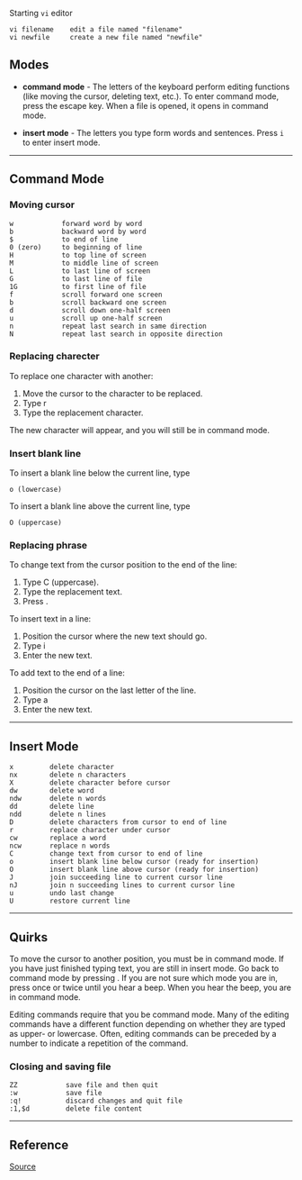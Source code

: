 Starting `vi` editor    
    
    vi filename    edit a file named "filename"
    vi newfile     create a new file named "newfile"

## Modes

* **command mode** - The letters of the keyboard perform editing functions (like moving the cursor, deleting text, etc.). To enter command mode, press the escape  key. When a file is opened, it opens in command mode.

* **insert mode** - The letters you type form words and sentences. Press `i` to enter insert mode.

**************

## Command Mode

### Moving cursor

    w            forward word by word
    b            backward word by word
    $            to end of line
    0 (zero)     to beginning of line
    H            to top line of screen
    M            to middle line of screen
    L            to last line of screen
    G            to last line of file
    1G           to first line of file
    f            scroll forward one screen
    b            scroll backward one screen
    d            scroll down one-half screen
    u            scroll up one-half screen
    n            repeat last search in same direction
    N            repeat last search in opposite direction

### Replacing charecter
    
To replace one character with another:

1. Move the cursor to the character to be replaced.
2. Type r
3. Type the replacement character.


The new character will appear, and you will still be in command mode.

### Insert blank line

To insert a blank line below the current line, type
        
    o (lowercase)
    

To insert a blank line above the current line, type
    
    O (uppercase)


### Replacing phrase    

To change text from the cursor position to the end of the line:

1. Type C (uppercase).
2. Type the replacement text.
3. Press .

To insert text in a line:

1. Position the cursor where the new text should go.
2. Type i
3. Enter the new text.

To add text to the end of a line:

1. Position the cursor on the last letter of the line.
2. Type a
3. Enter the new text.
   
************** 

## Insert Mode 
    
    x         delete character
    nx        delete n characters
    X         delete character before cursor
    dw        delete word
    ndw       delete n words
    dd        delete line
    ndd       delete n lines
    D         delete characters from cursor to end of line
    r         replace character under cursor
    cw        replace a word
    ncw       replace n words
    C         change text from cursor to end of line
    o         insert blank line below cursor (ready for insertion)
    O         insert blank line above cursor (ready for insertion)
    J         join succeeding line to current cursor line
    nJ        join n succeeding lines to current cursor line
    u         undo last change
    U         restore current line
    

**************

## Quirks

To move the cursor to another position, you must be in command mode. If you have just finished typing text, you are still in insert mode. Go back to command mode by pressing . If you are not sure which mode you are in, press  once or twice until you hear a beep. When you hear the beep, you are in command mode.

Editing commands require that you be command mode. Many of the editing commands have a different function depending on whether they are typed as upper- or lowercase. Often, editing commands can be preceded by a number to indicate a repetition of the command.

### Closing and saving file
    
    ZZ            save file and then quit
    :w            save file
    :q!           discard changes and quit file
    :1,$d         delete file content
**************

## Reference
  
[Source](https://www.washington.edu/computing/unix/vi.html "Permalink to How to Use the vi Editor")
